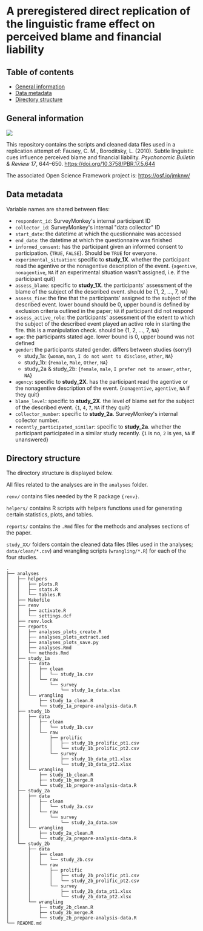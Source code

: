 # A preregistered direct replication of the linguistic frame effect on perceived blame and financial liability

## Table of contents

- [General information](##general-information)
- [Data metadata](##data-metadata)
- [Directory structure](##directory-structure)

## General information

![](http://creativecommons.org/licenses/by/4.0/)

This repository contains the scripts and cleaned data files used in a
replication attempt of:
Fausey, C. M., Boroditsky, L. (2010). Subtle linguistic cues influence
perceived blame and financial liability. *Psychonomic Bulletin & Review 17*,
644–650. https://doi.org/10.3758/PBR.17.5.644

The associated Open Science Framework project is: https://osf.io/jmknw/

## Data metadata

Variable names are shared between files:
- `respondent_id`: SurveyMonkey's internal participant ID
- `collector_id`: SurveyMonkey's internal "data collector" ID
- `start_date`: the datetime at which the questionnaire was accessed
- `end_date`: the datetime at which the questionnaire was finished
- `informed_consent`: has the participant given an informed consent to
participation. {`TRUE`, `FALSE`}. Should be `TRUE` for everyone.
- `experimental_situation`: specific to **study_1X**. whether the participant
read the agentive or the nonagentive description of the event. {`agentive`,
`nonagentive`, `NA` if an experimental situation wasn't assigned, i.e. if the
participant quit}
- `assess_blame`: specific to **study_1X**. the participants' assessment of the
blame of the subject of the described event. should be {1, 2, ..., 7, `NA`}
- `assess_fine`: the fine that the participants' assigned to the subject of the
described event. lower bound should be 0, upper bound is defined by exclusion
criteria outlined in the paper; `NA` if participant did not respond
- `assess_active_role`: the participants' assessment of the extent to which the
subject of the described event played an active role in starting the fire. this
is a manipulation check. should be {1, 2, ..., 7, `NA`}
- `age`: the participants stated age. lower bound is 0, upper bound was not
defined
- `gender`: the participants stated gender. differs between studies (sorry!)
    - study_1a: {`woman`, `man`, `I do not want to disclose`, `other`, `NA`}
    - study_1b: {`Female`, `Male`, `Other`, `NA`}
    - study_2a & study_2b: {`female`, `male`, `I prefer not to answer`, `other`,
    `NA`}
- `agency`: specific to **study_2X**. has the participant read the agentive or
the nonagentive description of the event. {`nonagentive`, `agentive`, `NA` if
they quit}
- `blame_level`: specific to **study_2X**. the level of blame set for the subject
of the described event. {`1`, `4`, `7`, `NA` if they quit}
- `collector_number`: specific to **study_2a**. SurveyMonkey's internal
collector number.
- `recently_participated_similar`: specific to **study_2a**. whether the
participant participated in a similar study recently. {`1` is no, `2` is yes,
`NA` if unanswered}

## Directory structure

The directory structure is displayed below.

All files related to the analyses are in the `analyses` folder.

`renv/` contains files needed by the R package `{renv}`.

`helpers/` contains R scripts with helpers functions used for generating certain
statistics, plots, and tables.

`reports/` contains the `.Rmd` files for the methods and analyses sections of
the paper.

`study_XX/` folders contain the cleaned data files (files used in the analyses;
`data/clean/*.csv`) and wrangling scripts (`wrangling/*.R`) for each of the four
studies.

```
.
├── analyses
│   ├── helpers
│   │   ├── plots.R
│   │   ├── stats.R
│   │   └── tables.R
│   ├── Makefile
│   ├── renv
│   │   ├── activate.R
│   │   └── settings.dcf
│   ├── renv.lock
│   ├── reports
│   │   ├── analyses_plots_create.R
│   │   ├── analyses_plots_extract.sed
│   │   ├── analyses_plots_save.py
│   │   ├── analyses.Rmd
│   │   └── methods.Rmd
│   ├── study_1a
│   │   ├── data
│   │   │   ├── clean
│   │   │   │   └── study_1a.csv
│   │   │   └── raw
│   │   │       └── survey
│   │   │           └── study_1a_data.xlsx
│   │   └── wrangling
│   │       ├── study_1a_clean.R
│   │       └── study_1a_prepare-analysis-data.R
│   ├── study_1b
│   │   ├── data
│   │   │   ├── clean
│   │   │   │   └── study_1b.csv
│   │   │   └── raw
│   │   │       ├── prolific
│   │   │       │   ├── study_1b_prolific_pt1.csv
│   │   │       │   └── study_1b_prolific_pt2.csv
│   │   │       └── survey
│   │   │           ├── study_1b_data_pt1.xlsx
│   │   │           └── study_1b_data_pt2.xlsx
│   │   └── wrangling
│   │       ├── study_1b_clean.R
│   │       ├── study_1b_merge.R
│   │       └── study_1b_prepare-analysis-data.R
│   ├── study_2a
│   │   ├── data
│   │   │   ├── clean
│   │   │   │   └── study_2a.csv
│   │   │   └── raw
│   │   │       └── survey
│   │   │           └── study_2a_data.sav
│   │   └── wrangling
│   │       ├── study_2a_clean.R
│   │       └── study_2a_prepare-analysis-data.R
│   └── study_2b
│       ├── data
│       │   ├── clean
│       │   │   └── study_2b.csv
│       │   └── raw
│       │       ├── prolific
│       │       │   ├── study_2b_prolific_pt1.csv
│       │       │   └── study_2b_prolific_pt2.csv
│       │       └── survey
│       │           ├── study_2b_data_pt1.xlsx
│       │           └── study_2b_data_pt2.xlsx
│       └── wrangling
│           ├── study_2b_clean.R
│           ├── study_2b_merge.R
│           └── study_2b_prepare-analysis-data.R
└── README.md
```